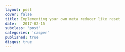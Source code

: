 ```yaml
---
layout: post
cover: false
title: Implementing your own meta reducer like reset
date:   2017-02-15
subclass: 'post'
categories: 'casper'
published: true
disqus: true
---
```

